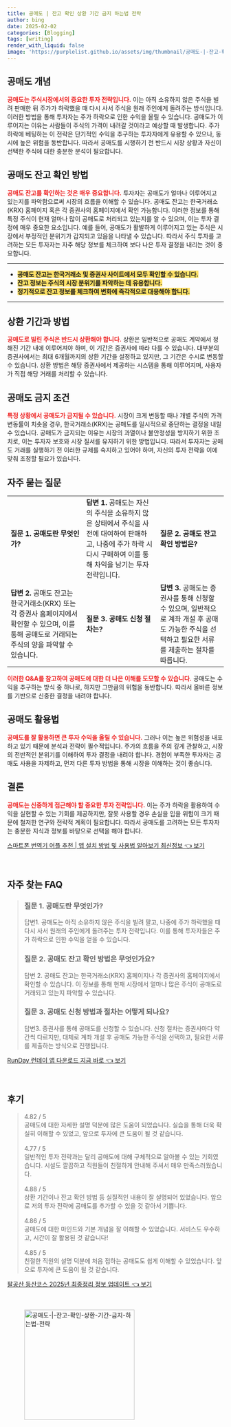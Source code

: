 ```yaml
---
title: 공매도 | 잔고 확인 상환 기간 금지 하는법 전략
author: bing
date: 2025-02-02
categories: [Blogging]
tags: [writing]
render_with_liquid: false
image: 'https://purplelist.github.io/assets/img/thumbnail/공매도-|-잔고-확인-상환-기간-금지-하는법-전략.webp'
---
```



<h2 id='공매도 개념'>공매도 개념</h2>

<p><b><span style="color: #ee2323;">공매도는 주식시장에서의 중요한 투자 전략입니다.</span></b> 이는 아직 소유하지 않은 주식을 빌려 판매한 뒤 주가가 하락했을 때 다시 사서 주식을 원래 주인에게 돌려주는 방식입니다. 이러한 방법을 통해 투자자는 주가 하락으로 인한 수익을 올릴 수 있습니다. 공매도가 이루어지는 이유는 사람들이 주식의 가격이 내려갈 것이라고 예상할 때 발생합니다. 주가 하락에 베팅하는 이 전략은 단기적인 수익을 추구하는 투자자에게 유용할 수 있으나, 동시에 높은 위험을 동반합니다. 따라서 공매도를 시행하기 전 반드시 시장 상황과 자신이 선택한 주식에 대한 충분한 분석이 필요합니다.</p>

<h2 id='공매도 잔고 확인 방법'>공매도 잔고 확인 방법</h2>

<p><b><span style="color: #ee2323;">공매도 잔고를 확인하는 것은 매우 중요합니다.</span></b> 투자자는 공매도가 얼마나 이루어지고 있는지를 파악함으로써 시장의 흐름을 이해할 수 있습니다. 공매도 잔고는 한국거래소(KRX) 홈페이지 혹은 각 증권사의 홈페이지에서 확인 가능합니다. 이러한 정보를 통해 특정 주식이 현재 얼마나 많이 공매도로 처리되고 있는지를 알 수 있으며, 이는 투자 결정에 매우 중요한 요소입니다. 예를 들어, 공매도가 활발하게 이루어지고 있는 주식은 시장에서 부정적인 분위기가 감지되고 있음을 나타낼 수 있습니다. 따라서 주식 투자를 고려하는 모든 투자자는 자주 해당 정보를 체크하여 보다 나은 투자 결정을 내리는 것이 중요합니다.</p>

<hr />

<ul>
    <li><b><span style="background-color: #ffe066;">공매도 잔고는 한국거래소 및 증권사 사이트에서 모두 확인할 수 있습니다.</span></b></li>
    <li><b><span style="background-color: #ffe066;">잔고 정보는 주식의 시장 분위기를 파악하는 데 유용합니다.</span></b></li>
    <li><b><span style="background-color: #ffe066;">정기적으로 잔고 정보를 체크하여 변화에 즉각적으로 대응해야 합니다.</span></b></li>
</ul>

<hr />

<h2 id='상환 기간과 방법'>상환 기간과 방법</h2>

<p><b><span style="color: #ee2323;">공매도로 빌린 주식은 반드시 상환해야 합니다.</span></b> 상환은 일반적으로 공매도 계약에서 정해진 기간 내에 이루어져야 하며, 이 기간은 증권사에 따라 다를 수 있습니다. 대부분의 증권사에서는 최대 6개월까지의 상환 기간을 설정하고 있지만, 그 기간은 수시로 변동할 수 있습니다. 상환 방법은 해당 증권사에서 제공하는 시스템을 통해 이루어지며, 사용자가 직접 해당 거래를 처리할 수 있습니다.</p>

<h2 id='공매도 금지 조건'>공매도 금지 조건</h2>

<p><b><span style="color: #ee2323;">특정 상황에서 공매도가 금지될 수 있습니다.</span></b> 시장이 크게 변동할 때나 개별 주식의 가격 변동률이 치솟을 경우, 한국거래소(KRX)는 공매도를 일시적으로 중단하는 결정을 내릴 수 있습니다. 공매도가 금지되는 이유는 시장의 과열이나 불안정성을 방지하기 위한 조치로, 이는 투자자 보호와 시장 질서를 유지하기 위한 방법입니다. 따라서 투자자는 공매도 거래를 실행하기 전 이러한 규제를 숙지하고 있어야 하며, 자신의 투자 전략을 이에 맞춰 조정할 필요가 있습니다.</p>

<h2 id='자주 묻는 질문'>자주 묻는 질문</h2>

<table>
    <tr>
        <td><b>질문 1. 공매도란 무엇인가?</b></td>
        <td><b>답변 1.</b> 공매도는 자신의 주식을 소유하지 않은 상태에서 주식을 사전에 대여하여 판매하고, 나중에 주가 하락 시 다시 구매하여 이를 통해 차익을 남기는 투자 전략입니다.</td>
        <td><b>질문 2. 공매도 잔고 확인 방법은?</b></td>
    </tr>
    <tr>
        <td><b>답변 2.</b> 공매도 잔고는 한국거래소(KRX) 또는 각 증권사 홈페이지에서 확인할 수 있으며, 이를 통해 공매도로 거래되는 주식의 양을 파악할 수 있습니다.</td>
        <td><b>질문 3. 공매도 신청 절차는?</b></td>
        <td><b>답변 3.</b> 공매도는 증권사를 통해 신청할 수 있으며, 일반적으로 계좌 개설 후 공매도 가능한 주식을 선택하고 필요한 서류를 제출하는 절차를 따릅니다.</td>
    </tr>
</table>

<p><b><span style="color: #ee2323;">이러한 Q&A를 참고하여 공매도에 대한 더 나은 이해를 도모할 수 있습니다.</span></b> 공매도는 수익을 추구하는 방식 중 하나로, 하지만 그만큼의 위험을 동반합니다. 따라서 올바른 정보를 기반으로 신중한 결정을 내려야 합니다.</p>

<h2 id='공매도 활용법'>공매도 활용법</h2>

<p><b><span style="color: #ee2323;">공매도를 잘 활용하면 큰 투자 수익을 올릴 수 있습니다.</span></b> 그러나 이는 높은 위험성을 내포하고 있기 때문에 분석과 전략이 필수적입니다. 주가의 흐름을 주의 깊게 관찰하고, 시장의 전반적인 분위기를 이해하여 투자 결정을 내려야 합니다. 경험이 부족한 투자자는 공매도 사용을 자제하고, 먼저 다른 투자 방법을 통해 시장을 이해하는 것이 좋습니다.</p>

<h2 id='결론'>결론</h2>

<p><b><span style="color: #ee2323;">공매도는 신중하게 접근해야 할 중요한 투자 전략입니다.</span></b> 이는 주가 하락을 활용하여 수익을 실현할 수 있는 기회를 제공하지만, 잘못 사용할 경우 손실을 입을 위험이 크기 때문에 철저한 연구와 전략적 계획이 필요합니다. 따라서 공매도를 고려하는 모든 투자자는 충분한 지식과 정보를 바탕으로 선택을 해야 합니다.</p>


<p><a class="click-button" title="스마트폰 번역기 어플 추천 | 앱 설치 방법 및 사용법 알아보기 최신정보" href="https://purplelist.github.io/posts/%EC%8A%A4%EB%A7%88%ED%8A%B8%ED%8F%B0-%EB%B2%88%EC%97%AD%EA%B8%B0-%EC%96%B4%ED%94%8C-%EC%B6%94%EC%B2%9C-%EC%95%B1-%EC%84%A4%EC%B9%98-%EB%B0%A9%EB%B2%95-%EB%B0%8F-%EC%82%AC%EC%9A%A9%EB%B2%95-%EC%95%8C%EC%95%84%EB%B3%B4%EA%B8%B0-%EC%B5%9C%EC%8B%A0%EC%A0%95%EB%B3%B4/" rel="dofollow">스마트폰 번역기 어플 추천 | 앱 설치 방법 및 사용법 알아보기 최신정보 👈 보기</a></p><br>
<h2 id='자주_찾는_FAQ'>자주 찾는 FAQ</h2>
<div itemscope="" itemtype="https://schema.org/FAQPage"> 
<blockquote> 
<div itemscope="" itemprop="mainEntity" itemtype="https://schema.org/Question"> 
<h3 itemprop="name">질문 1. 공매도란 무엇인가?</h3> 
<div itemscope="" itemprop="acceptedAnswer" itemtype="https://schema.org/Answer"> 
<span itemprop="text"> 
<p>답변1. 공매도는 아직 소유하지 않은 주식을 빌려 팔고, 나중에 주가 하락했을 때 다시 사서 원래의 주인에게 돌려주는 투자 전략입니다. 이를 통해 투자자들은 주가 하락으로 인한 수익을 얻을 수 있습니다.</p> 
</span> 
</div> 
</div> 

<div itemscope="" itemprop="mainEntity" itemtype="https://schema.org/Question"> 
<h3 itemprop="name">질문 2. 공매도 잔고 확인 방법은 무엇인가요?</h3> 
<div itemscope="" itemprop="acceptedAnswer" itemtype="https://schema.org/Answer"> 
<span itemprop="text"> 
<p>답변 2. 공매도 잔고는 한국거래소(KRX) 홈페이지나 각 증권사의 홈페이지에서 확인할 수 있습니다. 이 정보를 통해 현재 시장에서 얼마나 많은 주식이 공매도로 거래되고 있는지 파악할 수 있습니다.</p> 
</span> 
</div> 
</div> 

<div itemscope="" itemprop="mainEntity" itemtype="https://schema.org/Question"> 
<h3 itemprop="name">질문 3. 공매도 신청 방법과 절차는 어떻게 되나요?</h3> 
<div itemscope="" itemprop="acceptedAnswer" itemtype="https://schema.org/Answer"> 
<span itemprop="text"> 
<p>답변3. 증권사를 통해 공매도를 신청할 수 있습니다. 신청 절차는 증권사마다 약간씩 다르지만, 대체로 계좌 개설 후 공매도 가능한 주식을 선택하고, 필요한 서류를 제출하는 방식으로 진행됩니다.</p> 
</span> 
</div> 
</div> 
</blockquote> 
</div>
<p><a class="click-button" title="RunDay 런데이 앱 다운로드 지금 바로" href="https://purplelist.github.io/posts/RunDay-%EB%9F%B0%EB%8D%B0%EC%9D%B4-%EC%95%B1-%EB%8B%A4%EC%9A%B4%EB%A1%9C%EB%93%9C-%EC%A7%80%EA%B8%88-%EB%B0%94%EB%A1%9C/" rel="dofollow">RunDay 런데이 앱 다운로드 지금 바로 👈 보기</a></p><br>
<h2 id='후기'>후기</h2>
<div itemscope itemtype="https://schema.org/Product">
  <blockquote>
  <div itemprop="review" itemscope itemtype="https://schema.org/Review">
      <div itemprop="reviewRating" itemscope itemtype="https://schema.org/Rating"> <span itemprop="ratingValue">4.82</span> / <span itemprop="bestRating">5</span> </div>
      <span itemprop="reviewBody">공매도에 대한 자세한 설명 덕분에 많은 도움이 되었습니다. 실습을 통해 더욱 확실히 이해할 수 있었고, 앞으로 투자에 큰 도움이 될 것 같습니다.</span>
  </div>
  <br>
  <div itemprop="review" itemscope itemtype="https://schema.org/Review">
      <div itemprop="reviewRating" itemscope itemtype="https://schema.org/Rating"> <span itemprop="ratingValue">4.77</span> / <span itemprop="bestRating">5</span> </div>
      <span itemprop="reviewBody">일반적인 투자 전략과는 달리 공매도에 대해 구체적으로 알아볼 수 있는 기회였습니다. 시설도 깔끔하고 직원들이 친절하게 안내해 주셔서 매우 만족스러웠습니다.</span>
  </div>
  <br>
  <div itemprop="review" itemscope itemtype="https://schema.org/Review">
      <div itemprop="reviewRating" itemscope itemtype="https://schema.org/Rating"> <span itemprop="ratingValue">4.88</span> / <span itemprop="bestRating">5</span> </div>
      <span itemprop="reviewBody">상환 기간이나 잔고 확인 방법 등 실질적인 내용이 잘 설명되어 있었습니다. 앞으로 저의 투자 전략에 공매도를 추가할 수 있을 것 같아서 기쁩니다.</span>
  </div>
  <br>
  <div itemprop="review" itemscope itemtype="https://schema.org/Review">
      <div itemprop="reviewRating" itemscope itemtype="https://schema.org/Rating"> <span itemprop="ratingValue">4.86</span> / <span itemprop="bestRating">5</span> </div>
      <span itemprop="reviewBody">공매도에 대한 마인드와 기본 개념을 잘 이해할 수 있었습니다. 서비스도 우수하고, 시간이 잘 활용된 것 같습니다!</span>
  </div>
  <br>
  <div itemprop="review" itemscope itemtype="https://schema.org/Review">
      <div itemprop="reviewRating" itemscope itemtype="https://schema.org/Rating"> <span itemprop="ratingValue">4.85</span> / <span itemprop="bestRating">5</span> </div>
      <span itemprop="reviewBody">친절한 직원의 설명 덕분에 처음 접하는 공매도도 쉽게 이해할 수 있었습니다. 앞으로 투자에 큰 도움이 될 것 같습니다.</span>
  </div>
  </blockquote>
</div>
<p><a class="click-button" title="팔공산 등산코스 2025년 최종정리 정보 업데이트" href="https://purplelist.github.io/posts/%ED%8C%94%EA%B3%B5%EC%82%B0-%EB%93%B1%EC%82%B0%EC%BD%94%EC%8A%A4-2025%EB%85%84-%EC%B5%9C%EC%A2%85%EC%A0%95%EB%A6%AC-%EC%A0%95%EB%B3%B4-%EC%97%85%EB%8D%B0%EC%9D%B4%ED%8A%B8/" rel="dofollow">팔공산 등산코스 2025년 최종정리 정보 업데이트 👈 보기</a></p><br>
<figure class="image"><img src="https://purplelist.github.io/assets/img/thumbnail/공매도-|-잔고-확인-상환-기간-금지-하는법-전략.webp" alt="공매도-|-잔고-확인-상환-기간-금지-하는법-전략" width="256" height="256"></figure>
